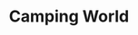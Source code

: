 ---
title: "Camping World"
url: /silverdale/camping-world-clear-creek-road-northwest/
shop: Wohnwagen
---